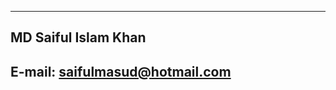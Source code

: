 **                                                                       **
## **MD Saiful Islam Khan**
## E-mail: [saifulmasud@hotmail.com](mailto:saifulmasud@hotmail.com)

